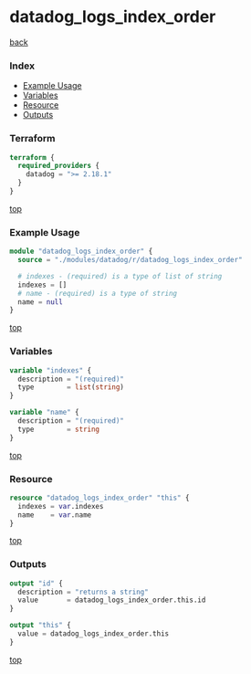 # datadog_logs_index_order

[back](../datadog.md)

### Index

- [Example Usage](#example-usage)
- [Variables](#variables)
- [Resource](#resource)
- [Outputs](#outputs)

### Terraform

```terraform
terraform {
  required_providers {
    datadog = ">= 2.18.1"
  }
}
```

[top](#index)

### Example Usage

```terraform
module "datadog_logs_index_order" {
  source = "./modules/datadog/r/datadog_logs_index_order"

  # indexes - (required) is a type of list of string
  indexes = []
  # name - (required) is a type of string
  name = null
}
```

[top](#index)

### Variables

```terraform
variable "indexes" {
  description = "(required)"
  type        = list(string)
}

variable "name" {
  description = "(required)"
  type        = string
}
```

[top](#index)

### Resource

```terraform
resource "datadog_logs_index_order" "this" {
  indexes = var.indexes
  name    = var.name
}
```

[top](#index)

### Outputs

```terraform
output "id" {
  description = "returns a string"
  value       = datadog_logs_index_order.this.id
}

output "this" {
  value = datadog_logs_index_order.this
}
```

[top](#index)